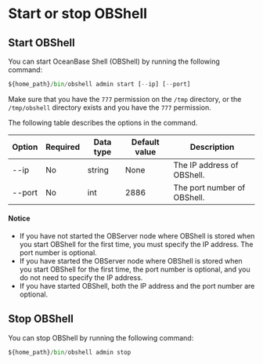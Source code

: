 # Start or stop OBShell

## Start OBShell

You can start OceanBase Shell (OBShell) by running the following command:

```python
${home_path}/bin/obshell admin start [--ip] [--port]
```

Make sure that you have the `777` permission on the `/tmp` directory, or the `/tmp/obshell` directory exists and you have the `777` permission.

The following table describes the options in the command.

| Option | Required | Data type | Default value | Description |
---- | ----- | ------ | ----- | -----
| --ip | No | string | None | The IP address of OBShell. |
| --port | No | int | 2886 | The port number of OBShell. |

<main id="notice" type='notice'>
<h4>Notice</h4>
<ul>
<li>If you have not started the OBServer node where OBShell is stored when you start OBShell for the first time, you must specify the IP address. The port number is optional. </li>
<li>If you have started the OBServer node where OBShell is stored when you start OBShell for the first time, the port number is optional, and you do not need to specify the IP address. </li>
<li>If you have started OBShell, both the IP address and the port number are optional. </li>
</ul>
</main>

## Stop OBShell

You can stop OBShell by running the following command:

```python
${home_path}/bin/obshell admin stop
```
